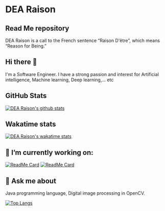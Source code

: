 # DEA Raison

## Read Me repository

DEA Raison is a call to the French sentence “Raison D'être”, which means “Reason for Being.”

## Hi there 👋

I'm a Software Engineer. I have a strong passion and interest for Artificial intelligence, Machine learning, Deep learning,... etc

## GitHub Stats

[![DEA Raison's github stats](https://github-readme-stats.vercel.app/api?username=DEA-Raison&count_private=true&include_all_commits=true&show_icons=true)](https://github.com/DEA-Raison)

## Wakatime stats

[![DEA Raison's wakatime stats](https://github-readme-stats.vercel.app/api/wakatime?username=DEA_Raison)](https://wakatime.com/@DEA_Raison)

## 🔭 I’m currently working on:

[![ReadMe Card](https://github-readme-stats.vercel.app/api/pin/?username=DEA-Raison&show_owner=true&repo=DEA-Raison&show_owner=true)](https://github.com/DEA-Raison/DEA-Raison)
[![ReadMe Card](https://github-readme-stats.vercel.app/api/pin/?username=DEA-Raison&show_owner=true&repo=powershell-auto-clicker&show_owner=true)](https://github.com/DEA-Raison/powershell-auto-clicker)

## 💬 Ask me about

Java programming language, Digital image processing in OpenCV.

[![Top Langs](https://github-readme-stats.vercel.app/api/top-langs/?username=DEA-Raison&layout=compact)](https://github.com/DEA-Raison)
